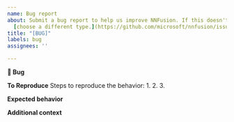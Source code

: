 ```yaml
---
name: Bug report
about: Submit a bug report to help us improve NNFusion. If this doesn't look right,
  [choose a different type.](https://github.com/microsoft/nnfusion/issues/new/choose)
title: "[BUG]"
labels: bug
assignees: ''

---
```


**🐛 Bug**
<!-- A clear and concise description of what the bug is. -->

**To Reproduce**
Steps to reproduce the behavior:
1. 
2. 
3. 
<!-- If you have a code sample, error messages, stack traces, please provide it here as well -->

**Expected behavior**
<!-- If you have a code sample, error messages, stack traces, please provide it here as well -->

**Additional context**
<!-- Add any other context about the problem here. -->
